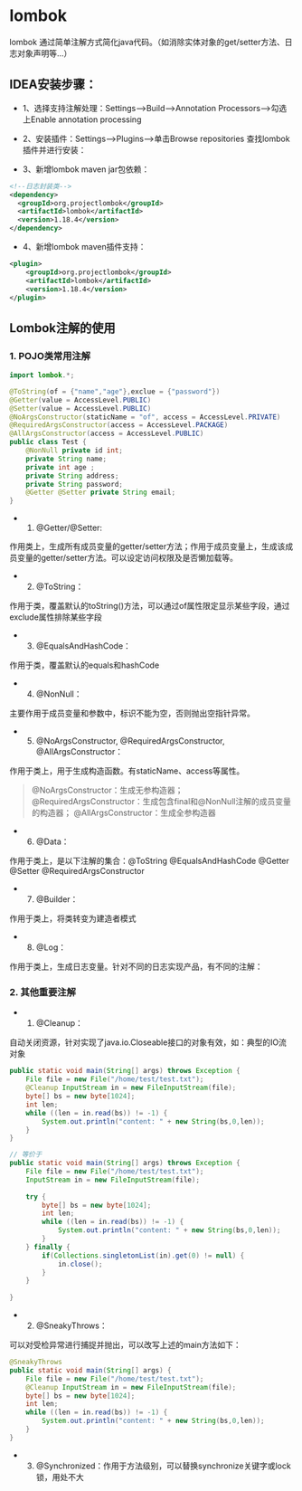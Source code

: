 # lombok

lombok 通过简单注解方式简化java代码。（如消除实体对象的get/setter方法、日志对象声明等...）

## IDEA安装步骤：

+ 1、选择支持注解处理：Settings-->Build-->Annotation Processors-->勾选上Enable annotation processing

+ 2、安装插件：Settings-->Plugins-->单击Browse repositories
查找lombok插件并进行安装：

+ 3、新增lombok maven jar包依赖：

```xml
<!--日志封装类-->
<dependency>
  <groupId>org.projectlombok</groupId>
  <artifactId>lombok</artifactId>
  <version>1.18.4</version>
</dependency>
```

+ 4、新增lombok maven插件支持：

```xml
<plugin>
    <groupId>org.projectlombok</groupId>
    <artifactId>lombok</artifactId>
    <version>1.18.4</version>
</plugin>
```

## Lombok注解的使用

### 1. POJO类常用注解

```java
import lombok.*;

@ToString(of = {"name","age"},exclue = {"password"})
@Getter(value = AccessLevel.PUBLIC)
@Setter(value = AccessLevel.PUBLIC)
@NoArgsConstructor(staticName = "of", access = AccessLevel.PRIVATE)
@RequiredArgsConstructor(access = AccessLevel.PACKAGE)
@AllArgsConstructor(access = AccessLevel.PUBLIC)
public class Test {
	@NonNull private id int;
	private String name;
	private int age ; 
	private String address; 
	private String password;
	@Getter @Setter private String email;
}
```

+ 1. @Getter/@Setter: 

作用类上，生成所有成员变量的getter/setter方法；作用于成员变量上，生成该成员变量的getter/setter方法。可以设定访问权限及是否懒加载等。

+ 2. @ToString：

作用于类，覆盖默认的toString()方法，可以通过of属性限定显示某些字段，通过exclude属性排除某些字段



+ 3. @EqualsAndHashCode：

作用于类，覆盖默认的equals和hashCode


+ 4. @NonNull：

主要作用于成员变量和参数中，标识不能为空，否则抛出空指针异常。

+ 5. @NoArgsConstructor, @RequiredArgsConstructor, @AllArgsConstructor：

作用于类上，用于生成构造函数。有staticName、access等属性。

> @NoArgsConstructor：生成无参构造器；
> @RequiredArgsConstructor：生成包含final和@NonNull注解的成员变量的构造器；
> @AllArgsConstructor：生成全参构造器

+ 6. @Data：

作用于类上，是以下注解的集合：@ToString @EqualsAndHashCode @Getter @Setter @RequiredArgsConstructor

+ 7. @Builder：

作用于类上，将类转变为建造者模式

+ 8. @Log：

作用于类上，生成日志变量。针对不同的日志实现产品，有不同的注解：

### 2. 其他重要注解

+ 1. @Cleanup：

自动关闭资源，针对实现了java.io.Closeable接口的对象有效，如：典型的IO流对象

```java
public static void main(String[] args) throws Exception {
	File file = new File("/home/test/test.txt");
	@Cleanup InputStream in = new FileInputStream(file);
	byte[] bs = new byte[1024];
	int len;
	while ((len = in.read(bs)) != -1) {
		System.out.println("content: " + new String(bs,0,len));
	}
}

// 等价于
public static void main(String[] args) throws Exception {
	File file = new File("/home/test/test.txt");
	InputStream in = new FileInputStream(file);
	
	try {
		byte[] bs = new byte[1024];
		int len;
		while ((len = in.read(bs)) != -1) {
			System.out.println("content: " + new String(bs,0,len));
		}
	} finally {
		if(Collections.singletonList(in).get(0) != null) {
			in.close();
		}
	}
	
}
```

+ 2. @SneakyThrows：

可以对受检异常进行捕捉并抛出，可以改写上述的main方法如下：

```java
@SneakyThrows
public static void main(String[] args) {
	File file = new File("/home/test/test.txt");
	@Cleanup InputStream in = new FileInputStream(file);
	byte[] bs = new byte[1024];
	int len;
	while ((len = in.read(bs)) != -1) {
		System.out.println("content: " + new String(bs,0,len));
	}
}
```

+ 3. @Synchronized：作用于方法级别，可以替换synchronize关键字或lock锁，用处不大


